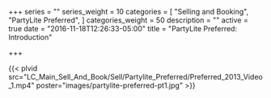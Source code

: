 +++
series = ""
series_weight = 10
categories = [
  "Selling and Booking",
  "PartyLite Preferred",
]
categories_weight = 50
description = ""
active = true
date = "2016-11-18T12:26:33-05:00"
title = "PartyLite Preferred: Introduction"

+++

{{< plvid src="LC_Main_Sell_And_Book/Sell/Partylite_Preferred/Preferred_2013_Video_1.mp4" poster="images/partylite-preferred-pt1.jpg" >}}
